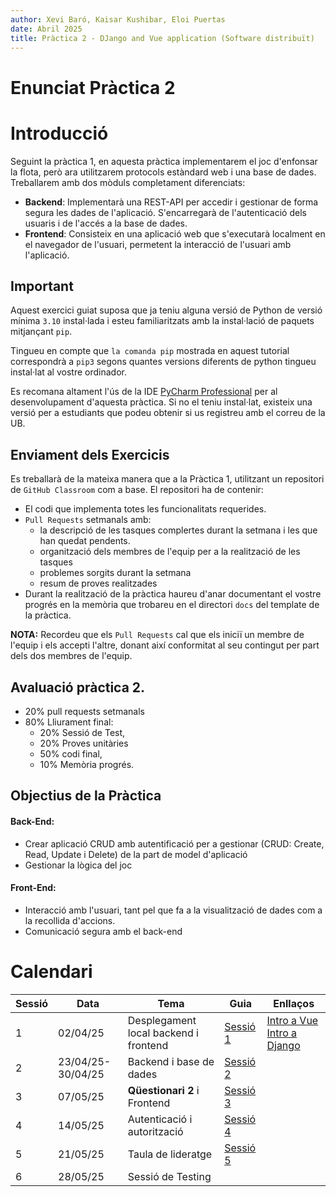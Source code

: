 ```yaml
---
author: Xevi Baró, Kaisar Kushibar, Eloi Puertas
date: Abril 2025
title: Pràctica 2 - DJango and Vue application (Software distribuït)
---
```


# Enunciat Pràctica 2

# Introducció

Seguint la pràctica 1, en aquesta pràctica implementarem el joc d'enfonsar la flota, però ara utilitzarem protocols estàndard web i una base de dades.
Treballarem amb dos mòduls completament diferenciats:

- **Backend**: Implementarà una REST-API per accedir i gestionar de forma segura les dades de l'aplicació. S'encarregarà de l'autenticació dels usuaris i de l'accés a la base de dades.
- **Frontend**: Consisteix en una aplicació web que s'executarà localment en el navegador de l'usuari, permetent la interacció de l'usuari amb l'aplicació.

## Important

Aquest exercici guiat suposa que ja teniu alguna versió de Python de versió mínima `3.10`
instal·lada i esteu familiaritzats amb la instal·lació de paquets mitjançant `pip`.

Tingueu en compte que `la comanda pip` mostrada en aquest tutorial correspondrà a `pip3` segons quantes versions diferents de python tingueu
instal·lat al vostre ordinador.

Es recomana altament l'ús de la IDE [PyCharm Professional](https://www.jetbrains.com/pycharm/) per al desenvolupament d'aquesta pràctica. Si no el teniu instal·lat, existeix una versió per a estudiants que podeu obtenir si us registreu amb el correu de la UB.

## Enviament dels Exercicis

Es treballarà de la mateixa manera que a la Pràctica 1, utilitzant un repositori de `GitHub Classroom` com a base. El repositori ha de contenir:

- El codi que implementa totes les funcionalitats requerides.
- `Pull Requests` setmanals amb:
  - la descripció de les tasques complertes durant la setmana i les que han quedat pendents.
  - organització dels membres de l'equip per a la realització de les tasques
  - problemes sorgits durant la setmana
  - resum de proves realitzades
- Durant la realització de la pràctica haureu d'anar documentant el vostre progrés en la memòria que trobareu en el directori `docs` del template de la pràctica.

**NOTA:** Recordeu que els `Pull Requests` cal que els iniciï un membre de l'equip i els accepti l'altre, donant així conformitat al seu contingut per part dels dos membres de l'equip.

## Avaluació pràctica 2.

- 20% pull requests setmanals
- 80% Lliurament final:
  - 20% Sessió de Test,
  - 20% Proves unitàries
  - 50% codi final,
  - 10% Memòria progrés.

## Objectius de la Pràctica

#### Back-End:

- Crear aplicació CRUD amb autentificació per a gestionar (CRUD: Create, Read, Update i Delete) de la part de model d'aplicació
- Gestionar la lògica del joc

#### Front-End:

- Interacció amb l'usuari, tant pel que fa a la visualització de dades com a la recollida d'accions.
- Comunicació segura amb el back-end

# Calendari

| Sessió | Data              | Tema                                  | Guia                                | Enllaços                                                                  |
| ------ | ----------------- | ------------------------------------- | ----------------------------------- | ------------------------------------------------------------------------- |
| 1      | 02/04/25          | Desplegament local backend i frontend | [Sessió 1](Sessions/Sessio_1.md)    | [Intro a Vue](Guies/inici_Vue.md) [Intro a Django](Guies/inici_DJango.md) |
| 2      | 23/04/25-30/04/25 | Backend i base de dades               | [Sessió 2](Sessions/Sessio_2.md)    |                                                                           |
| 3      | 07/05/25          | **Qüestionari 2** i Frontend          | [Sessió 3](Sessions/Sessio_3.md) |                                                                           |
| 4      | 14/05/25          | Autenticació i autorització           |    [Sessió 4](Sessions/Sessio_4.md)    |                                                                    |
| 5      | 21/05/25          | Taula de lideratge                    |  [Sessió 5](Sessions/Sessio_5.md)                                   |                                                                           |
| 6      | 28/05/25          | Sessió de Testing                     |                                     |                                                                           |
